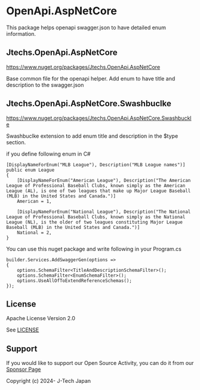 # OpenApi.AspNetCore

This package helps openapi swagger.json to have detailed enum information.

## Jtechs.OpenApi.AspNetCore

https://www.nuget.org/packages/Jtechs.OpenApi.AspNetCore

Base common file for the openapi helper. Add enum to have title and description to the swagger.json

## Jtechs.OpenApi.AspNetCore.Swashbuclke

https://www.nuget.org/packages/Jtechs.OpenApi.AspNetCore.Swashbuckle

Swashbuclke extension to add enum title and description in the $type section.

if you define following enum in C#

```
[DisplayNameForEnum("MLB League"), Description("MLB League names")]
public enum League
{
    [DisplayNameForEnum("American League"), Description("The American League of Professional Baseball Clubs, known simply as the American League (AL), is one of two leagues that make up Major League Baseball (MLB) in the United States and Canada.")]
    American = 1,

    [DisplayNameForEnum("National League"), Description("The National League of Professional Baseball Clubs, known simply as the National League (NL), is the older of two leagues constituting Major League Baseball (MLB) in the United States and Canada.")]
    National = 2,
}
```

You can use this nuget package and write following in your Program.cs

```
builder.Services.AddSwaggerGen(options =>
{
    options.SchemaFilter<TitleAndDescriptionSchemaFilter>();
    options.SchemaFilter<EnumSchemaFilter>();
    options.UseAllOfToExtendReferenceSchemas();
});
```

## License
Apache License Version 2.0

See [LICENSE](https://github.com/J-Tech-Japan/OpenApi.AspNetCore/blob/main/LICENSE)

## Support
If you would like to support our Open Source Activity, you can do it from our [Sponsor Page](https://github.com/sponsors/J-Tech-Japan)

Copyright (c) 2024- J-Tech Japan
